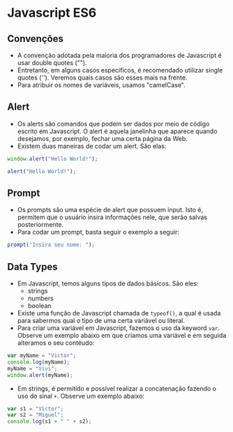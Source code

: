 # Javascript ES6

## Convenções
* A convenção adotada pela maioria dos programadores de Javascript é usar double quotes ("").
* Entretanto, em alguns casos específicos, é recomendado utilizar single quotes (''). Veremos quais casos são esses mais na frente.
* Para atribuir os nomes de variáveis, usamos "camelCase".

## Alert
* Os alerts são comandos que podem ser dados por meio de código escrito em Javascript. O alert é aquela janelinha que aparece quando desejamos, por exemplo, fechar uma certa página da Web.
* Existem duas maneiras de codar um alert. São elas:
```javascript
window.alert("Hello World!");

alert("Hello World!");
```

## Prompt
* Os prompts são uma espécie de alert que possuem input. Isto é, permitem que o usuário insira informações nele, que serão salvas posteriormente.
* Para codar um prompt, basta seguir o exemplo a seguir:
```javascript
prompt("Insira seu nome: ");
```

## Data Types
* Em Javascript, temos alguns tipos de dados básicos. São eles:
  * strings
  * numbers
  * boolean
* Existe uma função de Javascript chamada de ```typeof()```, a qual é usada para sabermos qual o tipo de uma certa variável ou literal.
* Para criar uma variável em Javascript, fazemos o uso da keyword ```var```. Observe um exemplo abaixo em que criamos uma variável e em seguida alteramos o seu contéudo:
```javascript
var myName = "Victor";
console.log(myName);
myName = "Vivi";
window.alert(myName);
```
* Em strings, é permitido e possível realizar a concatenação fazendo o uso do sinal ```+```. Observe um exemplo abaixo:
```javascript
var s1 = "Victor";
var s2 = "Miguel";
console.log(s1 + " " + s2);
```
